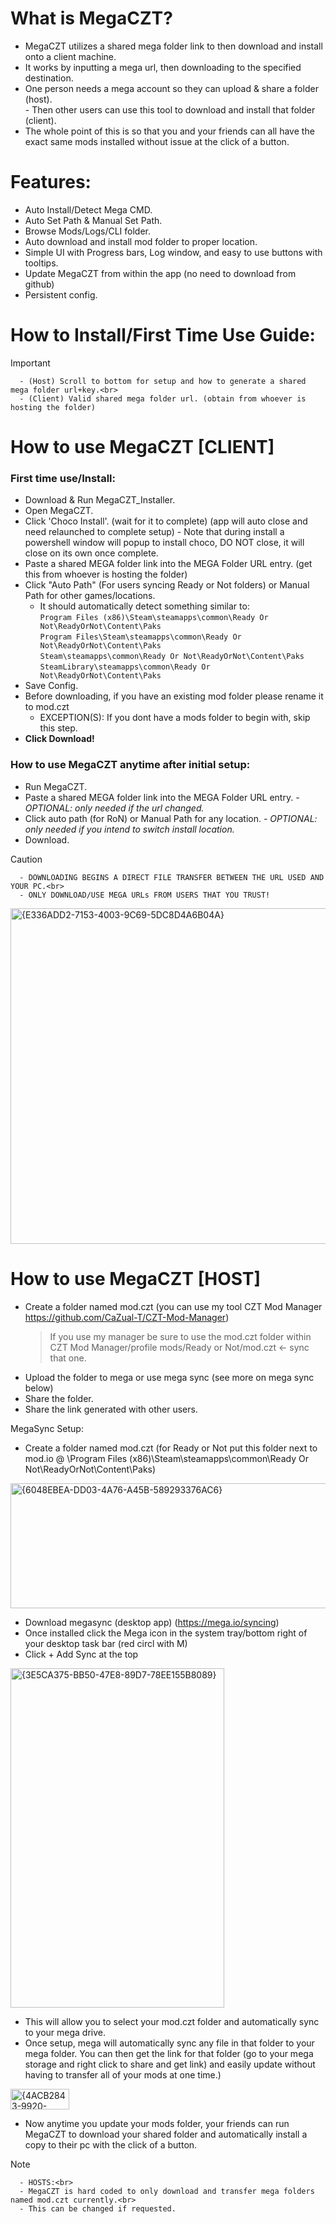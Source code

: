 # What is MegaCZT?
- MegaCZT utilizes a shared mega folder link to then download and install onto a client machine.
- It works by inputting a mega url, then downloading to the specified destination.
- One person needs a mega account so they can upload & share a folder (host).<br> 
      - Then other users can use this tool to download and install that folder (client).
- The whole point of this is so that you and your friends can all have the exact same mods installed without issue at the click of a button.

# Features:
- Auto Install/Detect Mega CMD.
- Auto Set Path & Manual Set Path.
- Browse Mods/Logs/CLI folder.
- Auto download and install mod folder to proper location.
- Simple UI with Progress bars, Log window, and easy to use buttons with tooltips.
- Update MegaCZT from within the app (no need to download from github)
- Persistent config.

# How to Install/First Time Use Guide:
> [!IMPORTANT]
      - (Host) Scroll to bottom for setup and how to generate a shared mega folder url+key.<br>
      - (Client) Valid shared mega folder url. (obtain from whoever is hosting the folder)

# How to use MegaCZT [CLIENT] 
### First time use/Install:
- Download & Run MegaCZT_Installer.
- Open MegaCZT.
- Click 'Choco Install'. (wait for it to complete) (app will auto close and need relaunched to complete setup)
        - Note that during install a powershell window will popup to install choco, DO NOT close, it will close on its own once complete.
- Paste a shared MEGA folder link into the MEGA Folder URL entry. (get this from whoever is hosting the folder)
- Click "Auto Path" (For users syncing Ready or Not folders) or Manual Path for other games/locations.
  - It should automatically detect something similar to:<br>
    `Program Files (x86)\Steam\steamapps\common\Ready Or Not\ReadyOrNot\Content\Paks`<br>
    `Program Files\Steam\steamapps\common\Ready Or Not\ReadyOrNot\Content\Paks`<br>
    `Steam\steamapps\common\Ready Or Not\ReadyOrNot\Content\Paks`<br>
    `SteamLibrary\steamapps\common\Ready Or Not\ReadyOrNot\Content\Paks`
- Save Config.
- Before downloading, if you have an existing mod folder please rename it to mod.czt
  - EXCEPTION(S): If you dont have a mods folder to begin with, skip this step.
- <b>Click Download!</b>

### How to use MegaCZT anytime after initial setup:
- Run MegaCZT. 
- Paste a shared MEGA folder link into the MEGA Folder URL entry.      *- OPTIONAL: only needed if the url changed.*
- Click auto path (for RoN) or Manual Path for any location.      *- OPTIONAL: only needed if you intend to switch install location.*
- Download.
>[!CAUTION]
      - DOWNLOADING BEGINS A DIRECT FILE TRANSFER BETWEEN THE URL USED AND YOUR PC.<br>
      - ONLY DOWNLOAD/USE MEGA URLs FROM USERS THAT YOU TRUST!

<img width="837" height="537" alt="{E336ADD2-7153-4003-9C69-5DC8D4A6B04A}" src="https://github.com/user-attachments/assets/101fc213-e9d9-4818-832e-bd2957ad25c2" />

# How to use MegaCZT [HOST]
- Create a folder named mod.czt (you can use my tool CZT Mod Manager <https://github.com/CaZual-T/CZT-Mod-Manager>)
  > If you use my manager be sure to use the mod.czt folder within CZT Mod Manager/profile mods/Ready or Not/mod.czt ← sync that one.
- Upload the folder to mega or use mega sync (see more on mega sync below) 
- Share the folder.
- Share the link generated with other users.

MegaSync Setup:
- Create a folder named mod.czt (for Ready or Not put this folder next to mod.io @ \Program Files (x86)\Steam\steamapps\common\Ready Or Not\ReadyOrNot\Content\Paks)
<img width="673" height="200" alt="{6048EBEA-DD03-4A76-A45B-589293376AC6}" src="https://github.com/user-attachments/assets/43b76e9b-78b2-4030-b1d4-997dc6167d1c" />

- Download megasync (desktop app) (https://mega.io/syncing)
- Once installed click the Mega icon in the system tray/bottom right of your desktop task bar (red circl with M)
- Click + Add Sync at the top
<img width="342" height="543" alt="{3E5CA375-BB50-47E8-89D7-78EE155B8089}" src="https://github.com/user-attachments/assets/ad03467c-ede6-4b48-9310-b9481bfdfdd2" />

- This will allow you to select your mod.czt folder and automatically sync to your mega drive.
- Once setup, mega will automatically sync any file in that folder to your mega folder. You can then get the link for that folder (go to your mega storage and right click to share and get link) and easily update without having to transfer all of your mods at one time.)
<img width="94" height="33" alt="{4ACB2843-9920-461D-AE18-31BF3F3605A3}" src="https://github.com/user-attachments/assets/593c8cb2-c7a8-4900-a9bd-1f4f54b285dc" />

- Now anytime you update your mods folder, your friends can run MegaCZT to download your shared folder and automatically install a copy to their pc with the click of a button.
>[!NOTE]
      - HOSTS:<br>
      - MegaCZT is hard coded to only download and transfer mega folders named mod.czt currently.<br>
      - This can be changed if requested.
